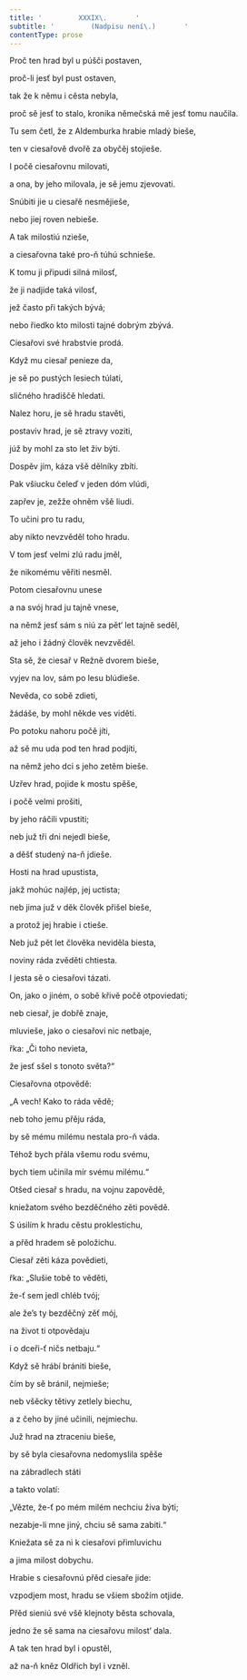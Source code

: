 ```yaml
---
title: '         XXXIX\.       '
subtitle: '         (Nadpisu není\.)       '
contentType: prose
---
```


Proč ten hrad byl u púšči postaven,

proč-li jesť byl pust ostaven,

tak že k němu i cěsta nebyla,

proč sě jesť to stalo, kronika němečská mě jesť tomu naučila.

Tu sem četl, že z Aldemburka hrabie mladý bieše,

ten v ciesařově dvořě za obyčěj stojieše.

I počě ciesařovnu milovati,

a ona, by jeho milovala, je sě jemu zjevovati.

Snúbiti jie u ciesařě nesmějieše,

nebo jiej roven nebieše.

A tak milostiú nzieše,

a ciesařovna také pro-ň túhú schnieše.

K tomu ji připudi silná milosť,

že ji nadjide taká vilosť,

jež často při takých bývá;

nebo řiedko kto milosti tajné dobrým zbývá.

Ciesařovi své hrabstvie prodá.

Když mu ciesař penieze da,

je sě po pustých lesiech túlati,

sličného hradiščě hledati.

Nalez horu, je sě hradu stavěti,

postaviv hrad, je sě ztravy voziti,

júž by mohl za sto let živ býti.

Dospěv jím, káza všě dělníky zbíti.

Pak všiucku čeleď v jeden dóm vlúdi,

zapřev je, zežže ohněm všě liudi.

To učini pro tu radu,

aby nikto nevzvěděl toho hradu.

V tom jesť velmi zlú radu jměl,

že nikomému věřiti nesměl.

Potom ciesařovnu unese

a na svój hrad ju tajně vnese,

na němž jesť sám s niú za pět‘ let tajně seděl,

až jeho i žádný člověk nevzvěděl.

Sta sě, že ciesař v Režně dvorem bieše,

vyjev na lov, sám po lesu blúdieše.

Nevěda, co sobě zdieti,

žádáše, by mohl někde ves viděti.

Po potoku nahoru počě jíti,

až sě mu uda pod ten hrad podjíti,

na němž jeho dci s jeho zetěm bieše.

Uzřev hrad, pojide k mostu spěše,

i počě velmi prošiti,

by jeho ráčili vpustiti;

neb juž tři dni nejedl bieše,

a děšť studený na-ň jdieše.

Hosti na hrad upustista,

jakž mohúc najlép, jej uctista;

neb jima juž v děk člověk přišel bieše,

a protož jej hrabie i ctieše.

Neb juž pět let člověka neviděla biesta,

noviny ráda zvěděti chtiesta.

I jesta sě o ciesařovi tázati.

On, jako o jiném, o sobě křivě počě otpoviedati;

neb ciesař, je dobřě znaje,

mluvieše, jako o ciesařovi nic netbaje,

řka: „Či toho nevieta,

že jesť sšel s tonoto světa?“

Ciesařovna otpovědě:

„A vech! Kako to ráda vědě;

neb toho jemu přěju ráda,

by sě mému milému nestala pro-ň váda.

Téhož bych přála všemu rodu svému,

bych tiem učinila mír svému milému.“

Otšed ciesař s hradu, na vojnu zapovědě,

kniežatom svého bezděčného zěti povědě.

S úsilím k hradu cěstu proklestichu,

a přěd hradem sě položichu.

Ciesař zěti káza povědieti,

řka: „Slušie tobě to věděti,

že-ť sem jedl chléb tvój;

ale že’s ty bezděčný zěť mój,

na život ti otpovědaju

i o dceři-ť ničs netbaju.“

Když sě hrábí brániti bieše,

čím by sě bránil, nejmieše;

neb všěcky tětivy zetlely biechu,

a z čeho by jiné učinili, nejmiechu.

Juž hrad na ztraceniu bieše,

by sě byla ciesařovna nedomyslila spěše

na zábradlech státi

a takto volatí:

„Vězte, že-ť po mém milém nechciu živa býti;

nezabje-li mne jiný, chciu sě sama zabiti.“

Kniežata sě za ni k ciesařovi přimluvichu

a jima milost dobychu.

Hrabie s ciesařovnú přěd ciesaře jide:

vzpodjem most, hradu se všiem sbožím otjide.

Přěd sieniú své všě klejnoty běsta schovala,

jedno že sě sama na ciesařovu milost‘ dala.

A tak ten hrad byl i opustěl,

až na-ň kněz Oldřich byl i vzněl.
